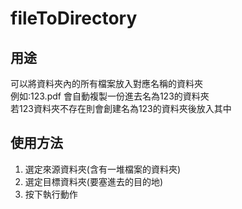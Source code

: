 # fileToDirectory
## 用途

可以將資料夾內的所有檔案放入對應名稱的資料夾\
例如:123.pdf 會自動複製一份進去名為123的資料夾\
若123資料夾不存在則會創建名為123的資料夾後放入其中
## 使用方法


1. 選定來源資料夾(含有一堆檔案的資料夾)
2. 選定目標資料夾(要塞進去的目的地)
3. 按下執行動作

